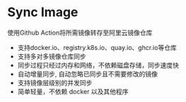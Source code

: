 # Sync Image

使用Github Action将所需镜像转存至阿里云镜像仓库

- 支持docker.io、registry.k8s.io、quay.io、ghcr.io等仓库
- 支持多对多镜像仓库同步
- 同步过程只经过内存和网络，不依赖磁盘存储，同步速度快
- 自动增量同步, 自动忽略已同步且不需要修改的镜像
- 支持镜像层级别的并发同步
- 简单轻量，不依赖 docker 以及其他程序